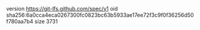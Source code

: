 version https://git-lfs.github.com/spec/v1
oid sha256:6a0cca4eca0267300fc0823bc63b5933ae17ee72f3c9f0f36256d50f780aa7b4
size 3731
